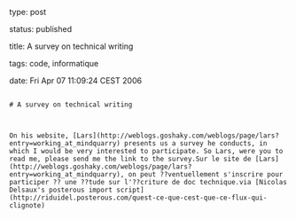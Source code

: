 type: post
status: published
title: A survey on technical writing
tags: code, informatique
date: Fri Apr 07 11:09:24 CEST 2006
~~~~~~
# A survey on technical writing

On his website, [Lars](http://weblogs.goshaky.com/weblogs/page/lars?entry=working_at_mindquarry) presents us a survey he conducts, in which I would be very interested to participate. So Lars, were you to read me, please send me the link to the survey.Sur le site de [Lars](http://weblogs.goshaky.com/weblogs/page/lars?entry=working_at_mindquarry), on peut ??ventuellement s'inscrire pour participer ?? une ??tude sur l'??criture de doc technique.via [Nicolas Delsaux's posterous import script](http://riduidel.posterous.com/quest-ce-que-cest-que-ce-flux-qui-clignote)